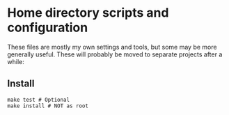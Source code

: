 Home directory scripts and configuration
========================================

These files are mostly my own settings and tools, but some may be more generally useful. These will probably be moved to separate projects after a while:

Install
-------

    make test # Optional
    make install # NOT as root

